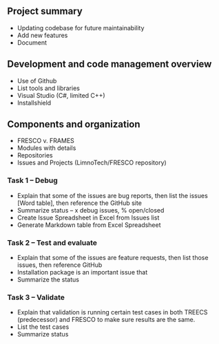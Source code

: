 ## Project summary  
* Updating codebase for future maintainability 
* Add new features 
* Document 

## Development and code management overview 
* Use of Github 
* List tools and libraries 
* Visual Studio (C#, limited C++) 
* Installshield 

## Components and organization 
* FRESCO v. FRAMES 
* Modules with details 
* Repositories 
* Issues and Projects (LimnoTech/FRESCO repository) 

### Task 1 – Debug 
* Explain that some of the issues are bug reports, then list the issues [Word table], then reference the GitHub site 
* Summarize status – x debug issues, % open/closed 
* Create Issue Spreadsheet in Excel from Issues list
* Generate Markdown table from Excel Spreadsheet
 
### Task 2 – Test and evaluate 
* Explain that some of the issues are feature requests, then list those issues, then reference GitHub 
* Installation package is an important issue that  
* Summarize the status 

### Task 3 – Validate  
* Explain that validation is running certain test cases in both TREECS (predecessor) and FRESCO to make sure results are the same. 
 * List the test cases 
 * Summarize status 
 
